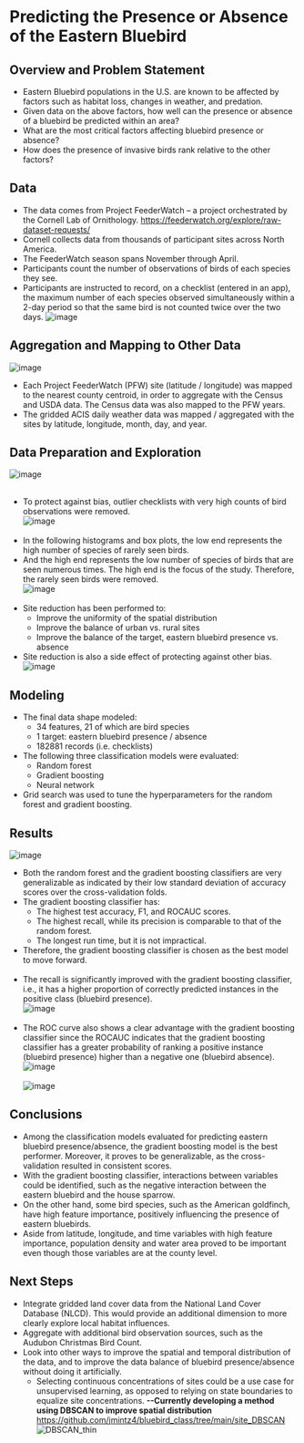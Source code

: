 # Predicting the Presence or Absence of the Eastern Bluebird

## Overview and Problem Statement
* Eastern Bluebird populations in the U.S. are known to be affected by factors such as habitat loss, changes in weather, and predation.
* Given data on the above factors, how well can the presence or absence of a bluebird be predicted within an area? 
* What are the most critical factors affecting bluebird presence or absence? 
* How does the presence of invasive birds rank relative to the other factors?

## Data
* The data comes from Project FeederWatch – a project orchestrated by the Cornell Lab of Ornithology.
https://feederwatch.org/explore/raw-dataset-requests/
* Cornell collects data from thousands of participant sites across North America.
* The FeederWatch season spans November through April.
* Participants count the number of observations of birds of each species they see.
* Participants are instructed to record, on a checklist (entered in an app), the maximum number of each species observed simultaneously within a 2-day period so that the same bird is not counted twice over the two days.
![image](https://user-images.githubusercontent.com/91767180/167979650-3d00aaf6-6e38-4591-aab2-56bb74b9e83d.png)

## Aggregation and Mapping to Other Data
![image](https://user-images.githubusercontent.com/91767180/167979828-e727ea6f-ec01-439b-bc35-dcf9f673b80c.png)
* Each Project FeederWatch (PFW) site (latitude / longitude) was mapped to the nearest county centroid, in order to aggregate with the Census and USDA data.  The Census data was also mapped to the PFW years.
* The gridded ACIS daily weather data was mapped / aggregated with the sites by latitude, longitude, month, day, and year.

## Data Preparation and Exploration
![image](https://user-images.githubusercontent.com/91767180/167980596-7cf930a2-c179-45cf-a39b-4530b4ba1970.png) <br/><br/>
* To protect against bias, outlier checklists with very high counts of bird observations were removed. <br/>
![image](https://user-images.githubusercontent.com/91767180/167980949-3e73d4e1-337d-4e06-8e45-c35ce21feb4b.png) <br/><br/>
* In the following histograms and box plots, the low end represents the high number of species of rarely seen birds.
* And the high end represents the low number of species of birds that are seen numerous times.  The high end is the focus of the study.  Therefore, the rarely seen birds were removed. <br/>
![image](https://user-images.githubusercontent.com/91767180/167981473-473ce2da-5c4f-48ad-9f73-d5e6cc3e89df.png) <br/><br/>
* Site reduction has been performed to:
  * Improve the uniformity of the spatial distribution
  * Improve the balance of urban vs. rural sites
  * Improve the balance of the target, eastern bluebird presence vs. absence
* Site reduction is also a side effect of protecting against other bias. <br/>
![image](https://user-images.githubusercontent.com/91767180/167983149-164cd3a6-5000-40db-a286-57f2be6b491e.png)

## Modeling
* The final data shape modeled:
  * 34 features, 21 of which are bird species
  * 1 target:  eastern bluebird presence / absence
  * 182881 records (i.e. checklists)
* The following three classification models were evaluated:
  * Random forest
  * Gradient boosting
  * Neural network
* Grid search was used to tune the hyperparameters for the random forest and gradient boosting.

## Results
![image](https://user-images.githubusercontent.com/91767180/167983672-2c34b1f0-b90c-4d21-814f-cc6c3f7c1e79.png)
* Both the random forest and the gradient boosting classifiers are very generalizable as indicated by their low standard deviation of accuracy scores over the cross-validation folds.
* The gradient boosting classifier has:
  * The highest test accuracy, F1, and ROCAUC scores.
  * The highest recall, while its precision is comparable to that of the random forest.
  * The longest run time, but it is not impractical.
* Therefore, the gradient boosting classifier is chosen as the best model to move forward. <br/><br/>
* The recall is significantly improved with the gradient boosting classifier, i.e., it has a higher proportion of correctly predicted instances in the positive class (bluebird presence). <br/>
![image](https://user-images.githubusercontent.com/91767180/167984173-30005ae1-2255-4af2-84cd-37bfa49a1d83.png) <br/><br/>
* The ROC curve also shows a clear advantage with the gradient boosting classifier since the ROCAUC indicates that the gradient boosting classifier has a greater probability of ranking a positive instance (bluebird presence) higher than a negative one (bluebird absence). <br/>
![image](https://user-images.githubusercontent.com/91767180/167984318-5a63f831-2286-48f1-af9c-1cc6eb7e0ade.png) <br/><br/>
![image](https://user-images.githubusercontent.com/91767180/167983887-fbddbc2b-0cb5-4825-ad0a-8a82e057aacd.png)

## Conclusions
* Among the classification models evaluated for predicting eastern bluebird presence/absence, the gradient boosting model is the best performer.  Moreover, it proves to be generalizable, as the cross-validation resulted in consistent scores.
* With the gradient boosting classifier, interactions between variables could be identified, such as the negative interaction between the eastern bluebird and the house sparrow.
* On the other hand, some bird species, such as the American goldfinch, have high feature importance, positively influencing the presence of eastern bluebirds.
* Aside from latitude, longitude, and time variables with high feature importance, population density and water area proved to be important even though those variables are at the county level.

## Next Steps
* Integrate gridded land cover data from the National Land Cover Database (NLCD).  This would provide an additional dimension to more clearly explore local habitat influences.
* Aggregate with additional bird observation sources, such as the Audubon Christmas Bird Count.
* Look into other ways to improve the spatial and temporal distribution of the data, and to improve the data balance of bluebird presence/absence without doing it artificially.
  * Selecting continuous concentrations of sites could be a use case for unsupervised learning, as opposed to relying on state boundaries to equalize site concentrations. **--Currently developing a method using DBSCAN to improve spatial distribution**   https://github.com/jmintz4/bluebird_class/tree/main/site_DBSCAN
![DBSCAN_thin](https://user-images.githubusercontent.com/91767180/172981490-3274954c-f66a-440b-b4c3-925247d7ef94.PNG)



